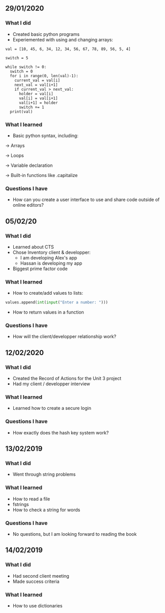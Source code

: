 29/01/2020
---

### What I did
* Created basic python programs
* Experiemented with using and changing arrays:
```
val = [10, 45, 6, 34, 12, 34, 56, 67, 78, 89, 56, 5, 4]

switch = 5

while switch != 0:
  switch = 0
  for i in range(0, len(val)-1):
    current_val = val[i]
    next_val = val[i+1]
    if current_val > next_val:
      holder = val[i]
      val[i] = val[i+1]
      val[i+1] = holder
      switch += 1
  print(val)
```

### What I learned
* Basic python syntax, including:

&rightarrow; Arrays

&rightarrow; Loops

&rightarrow; Variable declaration

&rightarrow; Built-in functions like .capitalize

### Questions I have
* How can you create a user interface to use and share code outside of online editors?


05/02/20
---

### What I did
* Learned about CTS
* Chose Inventory client & developper:
  * I am developing Alex's app
  * Hassan is developing my app
* Biggest prime factor code

### What I learned
* How to create/add values to lists:
```.py
values.append(int(input("Enter a number: ")))
```
* How to return values in a function

### Questions I have
* How will the client/developper relationship work?


12/02/2020
--

### What I did
* Created the Record of Actions for the Unit 3 project
* Had my client / developper interview

### What I learned
* Learned how to create a secure login

### Questions I have
* How exactly does the hash key system work?


13/02/2019
--

### What I did
* Went through string problems

### What I learned
* How to read a file
* fstrings
* How to check a string for words

### Questions I have
* No questions, but I am looking forward to reading the book

14/02/2019
--

### What I did
* Had second client meeting
* Made success criteria

### What I learned
* How to use dictionaries
